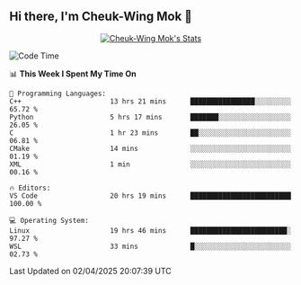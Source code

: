 ## Hi there, I'm Cheuk-Wing Mok 👋

<!--
**mozro0327/mozro0327** is a ✨ _special_ ✨ repository because its `README.md` (this file) appears on your GitHub profile.

Here are some ideas to get you started:

- 🔭 I’m currently working on ...
- 🌱 I’m currently learning ...
- 👯 I’m looking to collaborate on ...
- 🤔 I’m looking for help with ...
- 💬 Ask me about ...
- 📫 How to reach me: ...
- 😄 Pronouns: ...
- ⚡ Fun fact: ...
-->

<p align="center">
  <a href="https://github.com/mozro0327" class="rich-diff-level-one">
    <img src="https://github-readme-stats.vercel.app/api?username=mozro0327&title_color=333&text_color=777" alt="Cheuk-Wing Mok's Stats" >
    <!-- &hide=issues
    <img src="https://github-readme-stats.vercel.app/api?username=mozro0327&hide=issues&title_color=333&text_color=777" alt="Cheuk-Wing Mok's Stats" >
    -->
  </a>
</p>

<!--START_SECTION:waka-->
![Code Time](http://img.shields.io/badge/Code%20Time-3%2C351%20hrs-blue)

📊 **This Week I Spent My Time On** 

```text
💬 Programming Languages: 
C++                      13 hrs 21 mins      ████████████████░░░░░░░░░   65.72 % 
Python                   5 hrs 17 mins       ███████░░░░░░░░░░░░░░░░░░   26.05 % 
C                        1 hr 23 mins        ██░░░░░░░░░░░░░░░░░░░░░░░   06.81 % 
CMake                    14 mins             ░░░░░░░░░░░░░░░░░░░░░░░░░   01.19 % 
XML                      1 min               ░░░░░░░░░░░░░░░░░░░░░░░░░   00.16 % 

🔥 Editors: 
VS Code                  20 hrs 19 mins      █████████████████████████   100.00 % 

💻 Operating System: 
Linux                    19 hrs 46 mins      ████████████████████████░   97.27 % 
WSL                      33 mins             █░░░░░░░░░░░░░░░░░░░░░░░░   02.73 % 
```


 Last Updated on 02/04/2025 20:07:39 UTC
<!--END_SECTION:waka-->
